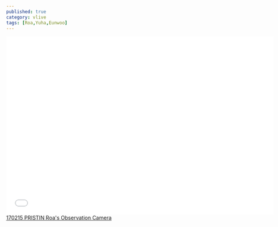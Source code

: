 ```yaml
---
published: true
category: vlive
tags: [Roa,Yuha,Eunwoo]
---
```

<iframe frameborder="0" width="720" height="480" src="BLAH" allowfullscreen></iframe><br /><a href="" target="_blank">170215 PRISTIN Roa's Observation Camera</a>